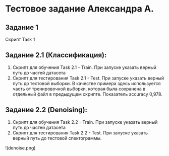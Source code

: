 # Тестовое задание Александра А.
## Задание 1
Скрипт Task 1
## Задание 2.1 (Классификация):
  1) Скрипт для обучения Task 2.1 - Train. При запуске указать верный путь до частей датасета
  2) Скрипт для тестирования Task 2.1 - Test. При запуске указать верный путь до тестовой выборки. В качестве примера здесь используется часть от тренировочной       выборки, которая была сохранена в отдельный файл в предыдущем скрипте. Показатель accuracy 0,978.
## Задание 2.2 (Denoising):
  1) Скрипт для обучения Task 2.2 - Train. При запуске указать верный путь до частей датасета
  2) Скрипт для тестирования Task 2.2 - Test. При запуске указать верный путь до тестовой спектограммы.

!(denoise.png)

